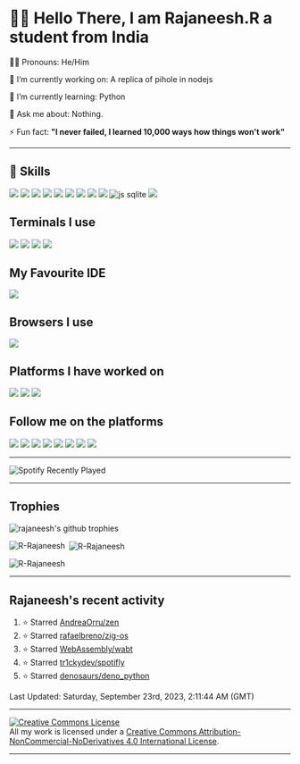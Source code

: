 # 👋🏼 Hello There, I am Rajaneesh.R a student from India

👦🏻 Pronouns: He/Him

🔭 I’m currently working on: A replica of pihole in nodejs

🌱 I’m currently learning: Python

💬 Ask me about: Nothing.

⚡ Fun fact: **"I never failed, I learned 10,000 ways how things won't work"**

---

## 🚀 Skills
![](https://img.shields.io/badge/Python-3776AB?style=for-the-badge&logo=python&logoColor=white) ![](https://img.shields.io/badge/HTML-239120?style=for-the-badge&logo=html5&logoColor=white) ![](https://img.shields.io/badge/JavaScript-F7DF1E?style=for-the-badge&logo=javascript&logoColor=black) ![](https://img.shields.io/badge/Node.js-43853D?style=for-the-badge&logo=node.js&logoColor=white) ![](https://img.shields.io/badge/TypeScript-007ACC?style=for-the-badge&logo=typescript&logoColor=white) ![](https://img.shields.io/badge/CSS3-1572B6?style=for-the-badge&logo=css3&logoColor=white) ![](https://img.shields.io/badge/Sass-CC6699?style=for-the-badge&logo=sass&logoColor=white
) ![](https://img.shields.io/badge/Express.js-404D59?style=for-the-badge) ![](https://img.shields.io/badge/React-20232A?style=for-the-badge&logo=react&logoColor=61DAFB) ![js sqlite](https://img.shields.io/badge/SQLite-07405E?style=for-the-badge&logo=sqlite&logoColor=white
) ![](https://img.shields.io/badge/Markdown-000000?style=for-the-badge&logo=markdown&logoColor=white
)

## Terminals I use
![](https://img.shields.io/badge/windows%20terminal-4D4D4D?style=for-the-badge&logo=windows%20terminal&logoColor=white
) ![](https://img.shields.io/badge/starship-DD0B78?style=for-the-badge&logo=starship&logoColor=white
) ![](https://img.shields.io/badge/Powershell-2CA5E0?style=for-the-badge&logo=powershell&logoColor=white
) ![](https://img.shields.io/badge/GIT-E44C30?style=for-the-badge&logo=git&logoColor=white
)

## My Favourite IDE

![](https://img.shields.io/badge/Visual_Studio_Code-0078D4?style=for-the-badge&logo=visual%20studio%20code&logoColor=white
)

## Browsers I use
![](https://img.shields.io/badge/Vivaldi-EF3939?style=for-the-badge&logo=Vivaldi&logoColor=white)

## Platforms I have worked on
![](https://img.shields.io/badge/Windows-0078D6?style=for-the-badge&logo=windows&logoColor=white
) ![](https://img.shields.io/badge/Linux-FCC624?style=for-the-badge&logo=linux&logoColor=black
) ![](https://img.shields.io/badge/Android-3DDC84?style=for-the-badge&logo=android&logoColor=white
)

## Follow me on the platforms

[![](https://img.shields.io/badge/dev.to-0A0A0A?style=for-the-badge&logo=devdotto&logoColor=white
)](https://dev.to/rrajaneesh) [![](https://img.shields.io/badge/Medium-12100E?style=for-the-badge&logo=medium&logoColor=white
)](https://rajaneeshr.medium.com) [![](https://img.shields.io/badge/Twitter-1DA1F2?style=for-the-badge&logo=twitter&logoColor=white)](https://twitter.com/rajaneesh__r) [![](https://img.shields.io/badge/Discord-5561f5?style=for-the-badge&logo=discord&logoColor=white)](https://discord.com/users/738032578820309072) [![](https://img.shields.io/badge/Stack_Overflow-FE7A16?style=for-the-badge&logo=stack-overflow&logoColor=white
)](https://stackoverflow.com/users/15005026/) [![](https://img.shields.io/badge/Reddit-FF4500?style=for-the-badge&logo=reddit&logoColor=white
)](https://www.reddit.com/user/rajaneesh-r) [![](https://img.shields.io/badge/LinkedIn-0077B5?style=for-the-badge&logo=linkedin&logoColor=white
)](https://www.linkedin.com/in/rajaneesh-r-1640a124a/) [![](https://img.shields.io/badge/Instagram-E4405F?style=for-the-badge&logo=instagram&logoColor=white
)](https://www.instagram.com/r__rajaneesh/)

---

![Spotify Recently Played](https://spotify-recently-played-readme.vercel.app/api?user=316jk2ojvzgyfho4a2y5obf7du74&width=600&count=10&unique=true)

---

## Trophies

<p align="left"> <a><img src="https://github-profile-trophy.vercel.app/?username=R-Rajaneesh&no-bg=true&no-frame=true" alt="rajaneesh's github trophies" /></a> </p>
<p><img align="left" src="https://github-readme-stats.vercel.app/api/top-langs/?username=r-rajaneesh&theme=dark" alt="R-Rajaneesh" /></p>

<p>&nbsp;<img align="center" src="https://github-readme-stats.vercel.app/api?username=R-Rajaneesh&theme=dark&no-frame=true&show_icons=true&locale=en" alt="R-Rajaneesh" /></p>

<p><img align="center" src="https://github-readme-streak-stats.herokuapp.com/?user=R-Rajaneesh&theme=dark&no-frame=true" alt="R-Rajaneesh" /></p>

---

<h2>Rajaneesh's recent activity</h2>




<!--RECENT_ACTIVITY:start-->
1. ⭐ Starred [AndreaOrru/zen](https://github.com/AndreaOrru/zen)<br>
2. ⭐ Starred [rafaelbreno/zig-os](https://github.com/rafaelbreno/zig-os)<br>
3. ⭐ Starred [WebAssembly/wabt](https://github.com/WebAssembly/wabt)<br>
4. ⭐ Starred [tr1ckydev/spotifly](https://github.com/tr1ckydev/spotifly)<br>
5. ⭐ Starred [denosaurs/deno_python](https://github.com/denosaurs/deno_python)<br>
<!--RECENT_ACTIVITY:end-->


<!--RECENT_ACTIVITY:last_update-->
Last Updated: Saturday, September 23rd, 2023, 2:11:44 AM (GMT)
<!--RECENT_ACTIVITY:last_update_end-->




---


<a rel="license" href="http://creativecommons.org/licenses/by-nc-nd/4.0/"><img alt="Creative Commons License" style="border-width:0" src="https://i.creativecommons.org/l/by-nc-nd/4.0/88x31.png" /></a><br />All my work is licensed under a <a rel="license" href="http://creativecommons.org/licenses/by-nc-nd/4.0/">Creative Commons Attribution-NonCommercial-NoDerivatives 4.0 International License</a>.

---
